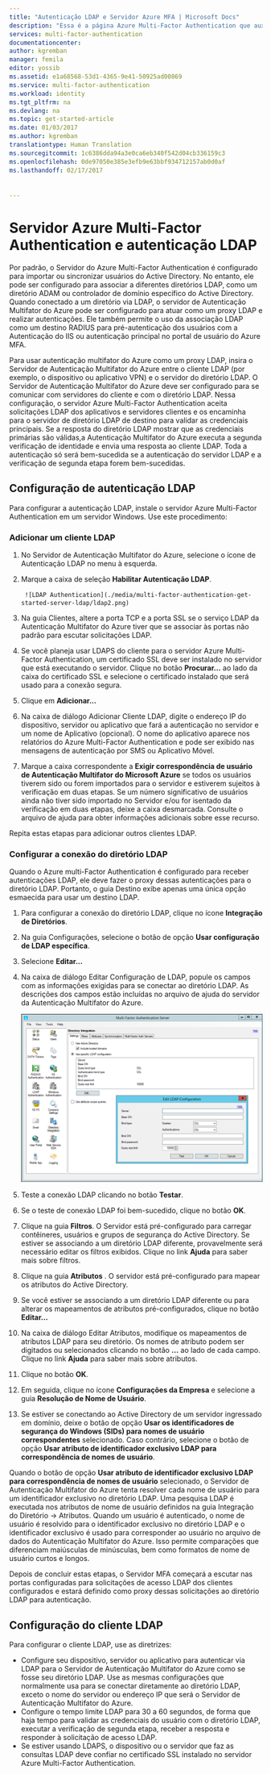 ```yaml
---
title: "Autenticação LDAP e Servidor Azure MFA | Microsoft Docs"
description: "Essa é a página Azure Multi-Factor Authentication que auxiliará na implantação de autenticação LDAP e do servidor Azure Multi-Factor Authentication."
services: multi-factor-authentication
documentationcenter: 
author: kgremban
manager: femila
editor: yossib
ms.assetid: e1a68568-53d1-4365-9e41-50925ad00869
ms.service: multi-factor-authentication
ms.workload: identity
ms.tgt_pltfrm: na
ms.devlang: na
ms.topic: get-started-article
ms.date: 01/03/2017
ms.author: kgremban
translationtype: Human Translation
ms.sourcegitcommit: 1c6386dda94a3e0ca6eb340f542d04cb336159c3
ms.openlocfilehash: 0de97050e385e3efb9e63bbf934712157ab0d0af
ms.lasthandoff: 02/17/2017


---
```

# <a name="ldap-authentication-and-azure-multi-factor-authentication-server"></a>Servidor Azure Multi-Factor Authentication e autenticação LDAP
Por padrão, o Servidor do Azure Multi-Factor Authentication é configurado para importar ou sincronizar usuários do Active Directory. No entanto, ele pode ser configurado para associar a diferentes diretórios LDAP, como um diretório ADAM ou controlador de domínio específico do Active Directory. Quando conectado a um diretório via LDAP, o servidor de Autenticação Multifator do Azure pode ser configurado para atuar como um proxy LDAP e realizar autenticações. Ele também permite o uso da associação LDAP como um destino RADIUS para pré-autenticação dos usuários com a Autenticação do IIS ou autenticação principal no portal de usuário do Azure MFA.

Para usar autenticação multifator do Azure como um proxy LDAP, insira o Servidor de Autenticação Multifator do Azure entre o cliente LDAP (por exemplo, o dispositivo ou aplicativo VPN) e o servidor do diretório LDAP. O Servidor de Autenticação Multifator do Azure deve ser configurado para se comunicar com servidores do cliente e com o diretório LDAP. Nessa configuração, o servidor Azure Multi-Factor Authentication aceita solicitações LDAP dos aplicativos e servidores clientes e os encaminha para o servidor de diretório LDAP de destino para validar as credenciais principais. Se a resposta do diretório LDAP mostrar que as credenciais primárias são válidas,a Autenticação Multifator do Azure executa a segunda verificação de identidade e envia uma resposta ao cliente LDAP. Toda a autenticação só será bem-sucedida se a autenticação do servidor LDAP e a verificação de segunda etapa forem bem-sucedidas.

## <a name="ldap-authentication-configuration"></a>Configuração de autenticação LDAP
Para configurar a autenticação LDAP, instale o servidor Azure Multi-Factor Authentication em um servidor Windows. Use este procedimento:

### <a name="add-an-ldap-client"></a>Adicionar um cliente LDAP

1. No Servidor de Autenticação Multifator do Azure, selecione o ícone de Autenticação LDAP no menu à esquerda.
2. Marque a caixa de seleção **Habilitar Autenticação LDAP**.

        ![LDAP Authentication](./media/multi-factor-authentication-get-started-server-ldap/ldap2.png)

3. Na guia Clientes, altere a porta TCP e a porta SSL se o serviço LDAP da Autenticação Multifator do Azure tiver que se associar às portas não padrão para escutar solicitações LDAP.
4. Se você planeja usar LDAPS do cliente para o servidor Azure Multi-Factor Authentication, um certificado SSL deve ser instalado no servidor que está executando o servidor. Clique no botão **Procurar...** ao lado da caixa do certificado SSL e selecione o certificado instalado que será usado para a conexão segura.
5. Clique em **Adicionar...**
6. Na caixa de diálogo Adicionar Cliente LDAP, digite o endereço IP do dispositivo, servidor ou aplicativo que fará a autenticação no servidor e um nome de Aplicativo (opcional). O nome do aplicativo aparece nos relatórios do Azure Multi-Factor Authentication e pode ser exibido nas mensagens de autenticação por SMS ou Aplicativo Móvel.
7. Marque a caixa correspondente a **Exigir correspondência de usuário de Autenticação Multifator do Microsoft Azure** se todos os usuários tiverem sido ou forem importados para o servidor e estiverem sujeitos à verificação em duas etapas. Se um número significativo de usuários ainda não tiver sido importado no Servidor e/ou for isentado da verificação em duas etapas, deixe a caixa desmarcada. Consulte o arquivo de ajuda para obter informações adicionais sobre esse recurso.

Repita estas etapas para adicionar outros clientes LDAP.

### <a name="configure-the-ldap-directory-connection"></a>Configurar a conexão do diretório LDAP

Quando o Azure multi-Factor Authentication é configurado para receber autenticações LDAP, ele deve fazer o proxy dessas autenticações para o diretório LDAP. Portanto, o guia Destino exibe apenas uma única opção esmaecida para usar um destino LDAP.

1. Para configurar a conexão do diretório LDAP, clique no ícone **Integração de Diretórios**.
2. Na guia Configurações, selecione o botão de opção **Usar configuração de LDAP específica**.
3. Selecione **Editar...**
4. Na caixa de diálogo Editar Configuração de LDAP, popule os campos com as informações exigidas para se conectar ao diretório LDAP. As descrições dos campos estão incluídas no arquivo de ajuda do servidor da Autenticação Multifator do Azure.

    ![Integração de diretórios](./media/multi-factor-authentication-get-started-server-ldap/ldap.png)

5. Teste a conexão LDAP clicando no botão **Testar**.
6. Se o teste de conexão LDAP foi bem-sucedido, clique no botão **OK**.
7. Clique na guia **Filtros**. O Servidor está pré-configurado para carregar contêineres, usuários e grupos de segurança do Active Directory. Se estiver se associando a um diretório LDAP diferente, provavelmente será necessário editar os filtros exibidos. Clique no link **Ajuda** para saber mais sobre filtros.
8. Clique na guia **Atributos** . O servidor está pré-configurado para mapear os atributos do Active Directory.
9. Se você estiver se associando a um diretório LDAP diferente ou para alterar os mapeamentos de atributos pré-configurados, clique no botão **Editar…**
10. Na caixa de diálogo Editar Atributos, modifique os mapeamentos de atributos LDAP para seu diretório. Os nomes de atributo podem ser digitados ou selecionados clicando no botão **...** ao lado de cada campo. Clique no link **Ajuda** para saber mais sobre atributos.
11. Clique no botão **OK**.
12. Em seguida, clique no ícone **Configurações da Empresa** e selecione a guia **Resolução de Nome de Usuário**.
13. Se estiver se conectando ao Active Directory de um servidor ingressado em domínio, deixe o botão de opção **Usar os identificadores de segurança do Windows (SIDs) para nomes de usuário correspondentes** selecionado. Caso contrário, selecione o botão de opção **Usar atributo de identificador exclusivo LDAP para correspondência de nomes de usuário**. 

Quando o botão de opção **Usar atributo de identificador exclusivo LDAP para correspondência de nomes de usuário** selecionado, o Servidor de Autenticação Multifator do Azure tenta resolver cada nome de usuário para um identificador exclusivo no diretório LDAP. Uma pesquisa LDAP é executada nos atributos de nome de usuário definidos na guia Integração do Diretório -> Atributos. Quando um usuário é autenticado, o nome de usuário é resolvido para o identificador exclusivo no diretório LDAP e o identificador exclusivo é usado para corresponder ao usuário no arquivo de dados do Autenticação Multifator do Azure. Isso permite comparações que diferenciam maiúsculas de minúsculas, bem como formatos de nome de usuário curtos e longos.

Depois de concluir estas etapas, o Servidor MFA começará a escutar nas portas configuradas para solicitações de acesso LDAP dos clientes configurados e estará definido como proxy dessas solicitações ao diretório LDAP para autenticação.

## <a name="ldap-client-configuration"></a>Configuração do cliente LDAP
Para configurar o cliente LDAP, use as diretrizes:

* Configure seu dispositivo, servidor ou aplicativo para autenticar via LDAP para o Servidor de Autenticação Multifator do Azure como se fosse seu diretório LDAP. Use as mesmas configurações que normalmente usa para se conectar diretamente ao diretório LDAP, exceto o nome do servidor ou endereço IP que será o Servidor de Autenticação Multifator do Azure.
* Configure o tempo limite LDAP para 30 a 60 segundos, de forma que haja tempo para validar as credenciais do usuário com o diretório LDAP, executar a verificação de segunda etapa, receber a resposta e responder à solicitação de acesso LDAP.
* Se estiver usando LDAPS, o dispositivo ou o servidor que faz as consultas LDAP deve confiar no certificado SSL instalado no servidor Azure Multi-Factor Authentication.


